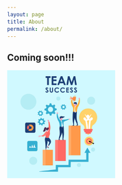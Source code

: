```yaml
---
layout: page
title: About
permalink: /about/
---
```


<h2>Coming soon!!!</h2>
<img src="/pics/Team-Business-People-Success-Teamwork-Group-4630294.png" class="img-responsive" alt="ts" width="50%">

